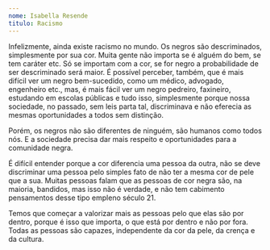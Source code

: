 ```yaml
---
nome: Isabella Resende
titulo: Racismo
---
```


Infelizmente, ainda existe racismo no mundo. Os negros são descriminados, simplesmente por sua cor. Muita gente não importa se é alguém do bem, se tem caráter etc. Só se importam com a cor, se for negro a probabilidade de ser descriminado será maior. É possível perceber, também, que é mais difícil ver um negro bem-sucedido, como um médico, advogado, engenheiro etc., mas, é mais fácil ver um negro pedreiro, faxineiro, estudando em escolas públicas e tudo isso, simplesmente porque nossa sociedade, no passado, sem leis parta tal, discriminava e  não eferecia as mesmas oportunidades a todos sem distinção.

Porém, os negros não são diferentes de ninguém, são humanos como todos nós. E a sociedade precisa dar mais respeito e oportunidades para a comunidade negra.

É difícil entender porque a cor diferencia uma pessoa da outra, não se deve discriminar uma pessoa pelo simples fato de não ter a mesma cor de pele que a sua. Muitas pessoas falam que as pessoas de cor negra são, na maioria, bandidos, mas isso não é verdade, e não tem cabimento pensamentos desse tipo empleno século 21.

Temos que começar a valorizar mais as pessoas pelo que elas são por dentro, porque é isso que importa, o que está por dentro e não por fora. Todas as pessoas são capazes, independente da cor da pele, da crença e da cultura.


